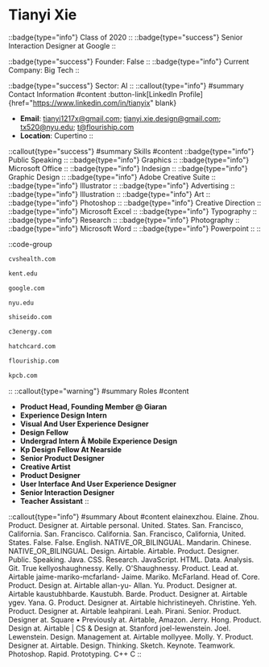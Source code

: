 # Tianyi Xie
::badge{type="info"}
Class of 2020
::
::badge{type="success"}
Senior Interaction Designer at Google
::

::badge{type="success"}
Founder: False
::
::badge{type="info"}
Current Company: Big Tech
::

::badge{type="success"}
Sector: AI
::
::callout{type="info"}
#summary
Contact Information
#content
:button-link[LinkedIn Profile]{href="https://www.linkedin.com/in/tianyix" blank}
- **Email**: tianyi1217x@gmail.com; tianyi.xie.design@gmail.com; tx520@nyu.edu; t@flouriship.com
- **Location**: Cupertino
::

::callout{type="success"}
#summary
Skills
#content
::badge{type="info"}
Public Speaking
::
::badge{type="info"}
Graphics
::
::badge{type="info"}
Microsoft Office
::
::badge{type="info"}
Indesign
::
::badge{type="info"}
Graphic Design
::
::badge{type="info"}
Adobe Creative Suite
::
::badge{type="info"}
Illustrator
::
::badge{type="info"}
Advertising
::
::badge{type="info"}
Illustration
::
::badge{type="info"}
Art
::
::badge{type="info"}
Photoshop
::
::badge{type="info"}
Creative Direction
::
::badge{type="info"}
Microsoft Excel
::
::badge{type="info"}
Typography
::
::badge{type="info"}
Research
::
::badge{type="info"}
Photography
::
::badge{type="info"}
Microsoft Word
::
::badge{type="info"}
Powerpoint
::
::

::code-group
```bash [CVSHealth]
cvshealth.com
```
```bash [Kent State University]
kent.edu
```
```bash [Google]
google.com
```
```bash [New York University]
nyu.edu
```
```bash [Shiseido]
shiseido.com
```
```bash [C3.ai]
c3energy.com
```
```bash [Nearside]
hatchcard.com
```
```bash [Flourish]
flouriship.com
```
```bash [Kleiner Perkins Caufield & Byers]
kpcb.com
```
::
::callout{type="warning"}
#summary
Roles
#content
- **Product Head, Founding Member @ Giaran**
- **Experience Design Intern**
- **Visual And User Experience Designer**
- **Design Fellow**
- **Undergrad Intern Â Mobile Experience Design**
- **Kp Design Fellow At Nearside**
- **Senior Product Designer**
- **Creative Artist**
- **Product Designer**
- **User Interface And User Experience Designer**
- **Senior Interaction Designer**
- **Teacher Assistant**
::

::callout{type="info"}
#summary
About
#content
elainexzhou. Elaine. Zhou. Product. Designer at. Airtable personal. United. States. San. Francisco, California. San. Francisco. California. San. Francisco, California, United. States. False. False. English. NATIVE_OR_BILINGUAL. Mandarin. Chinese. NATIVE_OR_BILINGUAL. Design. Airtable. Airtable. Product. Designer. Public. Speaking. Java. CSS. Research. JavaScript. HTML. Data. Analysis. Git. True kellyoshaughnessy. Kelly. O'Shaughnessy. Product. Lead at. Airtable jaime-mariko-mcfarland- Jaime. Mariko. McFarland. Head of. Core. Product. Design at. Airtable allan-yu- Allan. Yu. Product. Designer at. Airtable kaustubhbarde. Kaustubh. Barde. Product. Designer at. Airtable ygev. Yana. G. Product. Designer at. Airtable hichristineyeh. Christine. Yeh. Product. Designer at. Airtable leahpirani. Leah. Pirani. Senior. Product. Designer at. Square • Previously at. Airtable, Amazon. Jerry. Hong. Product. Design at. Airtable | CS & Design at. Stanford joel-lewenstein. Joel. Lewenstein. Design. Management at. Airtable mollyyee. Molly. Y. Product. Designer at. Airtable. Design. Thinking. Sketch. Keynote. Teamwork. Photoshop. Rapid. Prototyping. C++ C
::
